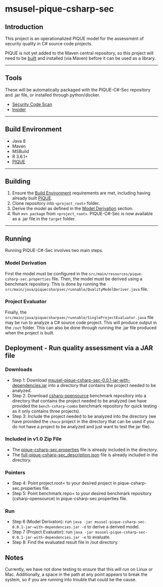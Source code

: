 # msusel-pique-csharp-sec
## Introduction
This project is an operationalized PIQUE model for the assessment of security quality in C# source code projects.

PIQUE is not yet added to the Maven central repository, so this project will need to be [built](#building) and installed (via Maven) before it can be used as a library.
___
## Tools
These will be automatically packaged with the PIQUE-C#-Sec repository and .jar file, or installed through python/docker.

- [Security Code Scan](https://security-code-scan.github.io/)
- [Insider](https://github.com/insidersec/insider)
___

## Build Environment
- Java 8
- Maven
- MSBuild
- R 3.6.1+
- [PIQUE](https://github.com/MSUSEL/msusel-pique)
___
## Building
1. Ensure the [Build Environment](#build-environment) requirements are met, including having already built [PIQUE](https://github.com/MSUSEL/msusel-pique).
2. Clone repository into `<project_root>` folder.
3. Derive the model as defined in the [Model Derivation](#model-derivation) section.
4. Run `mvn package` from `<project_root>`.
   PIQUE-C#-Sec is now available as a .jar file in the `target` folder.
___
## Running
Running PIQUE-C#-Sec involves two main steps.

### Model Derivation
First the model must be configured in the `src/main/resources/pique-csharp-sec.properties` file. Then, the model must be derived using a benchmark repository. This is done by running the `src/main/java/piquecsharpsec/runnable/QualityModelDeriver.java` file.

### Project Evaluator
Finally, the `src/main/java/piquecsharpsec/runnable/SingleProjectEvaluator.java` file may be run to analyze a C# source code project. This will produce output in the `/out` folder. This can also be done through running the .jar file produced when the project is built.

## Deployment - Run quality assessment via a JAR file

### Downloads
- Step 1: Download [msusel-pique-csharp-sec-0.0.1-jar-with-dependencies.jar](https://github.com/MSUSEL/msusel-pique-csharp-sec/blob/main/target/msusel-pique-csharp-sec-0.0.1-jar-with-dependencies.jar) into a directory that contains the project needed to be analyzed.
- Step 2: Download [csharp-opensource](https://github.com/MSUSEL/benchmarks/tree/main/csharp-opensource) benchmark repository into a directory that contains the project needed to be analyzed (we have provided the ``bench-csharp-combo`` benchmark repository for quick testing as it only contains three projects).
- Step 3: Include the project needed to be analyzed into the directory (we have provided the ``choco`` project in the directory that can be used if you do not have a project to be analyzed and just want to test the jar file).

### Included in v1.0 Zip File
- The [pique-csharp-sec.properties](https://github.com/MSUSEL/msusel-pique-csharp-sec/blob/main/src/main/resources/pique-csharp-sec.properties) file is already included in the directory.
- The [full-pique-csharp-sec_description.json](https://github.com/MSUSEL/msusel-pique-csharp-sec/blob/main/src/main/resources/full-pique-csharp-sec_description.json) file is already included in the directory.

### Pointers
- Step 4: Point project.root= to your desired project in pique-csharp-sec.properties file.
- Step 5: Point benchmark.repo= to your desired benchmark repository (csharp-opensource) in pique-csharp-sec.properties file.

### Run
- Step 6 (Model Derivaton): run `java -jar msusel-pique-csharp-sec-0.0.1-jar-with-dependencies.jar -d` to derive a derived model.
- Step 7 (Project Evaluator): run `java -jar msusel-pique-csharp-sec-0.0.1-jar-with-dependencies.jar -e` to evaluate.
- Step 8: Find the evaluated result file in /out directory.

## Notes
Currently, we have not done testing to ensure that this will run on Linux or Mac. Additionally, a space in the path at any point appears to break the system, so if you are running into trouble that could be the cause.
